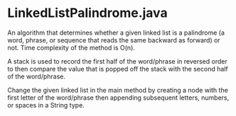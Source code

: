 # LinkedListPalindrome.java
An algorithm that determines whether a given linked list is a palindrome (a word, phrase, or sequence that reads the same backward as forward) or not. Time complexity of the method is O(n).

A stack is used to record the first half of the word/phrase in reversed order to then compare the value that is popped off the stack with the second half of the word/phrase.

Change the given linked list in the main method by creating a node with the first letter of the word/phrase then appending subsequent letters, numbers, or spaces in a String type.

